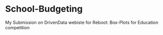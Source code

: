 # School-Budgeting
My Submission on DrivenData webiste for Reboot: Box-Plots for Education competition
